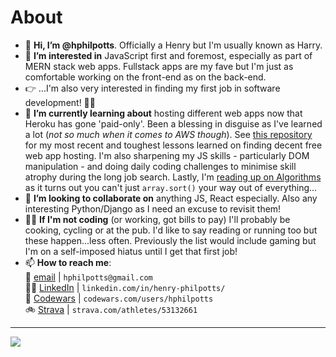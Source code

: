 # About    

- 👋 **Hi, I’m @hphilpotts**. Officially a Henry but I'm usually known as Harry.   
- 👀 **I’m interested in** JavaScript first and foremost, especially as part of MERN stack web apps. Fullstack apps are my fave but I'm just as comfortable working on the front-end as on the back-end.     
- 👉 ...I'm also very interested in finding my first job in software development! 🕵️‍♂️             
- 🌱 **I’m currently learning about** hosting different web apps now that Heroku has gone 'paid-only'. Been a blessing in disguise as I've learned a lot (_not so much when it comes to AWS though_). See [this repository](https://github.com/hphilpotts/Pokegotchi-Frontend-Project-4-General-Assembly-SEI-66-rehost) for my most recent and toughest lessons learned on finding decent free web app hosting. I'm also sharpening my JS skills - particularly DOM manipulation - and doing daily coding challenges to minimise skill atrophy during the long job search. Lastly, I'm [reading up on Algorithms](https://www.manning.com/books/grokking-algorithms) as it turns out you can't just `array.sort()` your way out of everything...               
- 💞️ **I’m looking to collaborate on** anything JS, React especially. Also any interesting Python/Django as I need an excuse to revisit them!    
- 👨‍💻 **If I'm not coding** (or working, got bills to pay) I'll probably be cooking, cycling or at the pub. I'd like to say reading or running too but these happen...less often. Previously the list would include gaming but I'm on a self-imposed hiatus until I get that first job!   
- 📫 **How to reach me**:       
   📩 [email](mailto:hphilpotts@gmail.com) | `hphilpotts@gmail.com`   
   👨‍💼 [LinkedIn](https://www.linkedin.com/in/henry-philpotts/) | `linkedin.com/in/henry-philpotts/`    
   🥷 [Codewars](https://www.codewars.com/users/hphilpotts) | `codewars.com/users/hphilpotts`    
   🚲 [Strava](https://www.strava.com/athletes/53132661) | `strava.com/athletes/53132661`      
   
---      
<div>
   <img src=`[![Top Langs](https://github-readme-stats.vercel.app/api/top-langs/?username=hphilpotts)](https://github.com/hphilpotts/github-readme-stats)`/>
</div>
   
<!--  TODO : add skills in here -->

<!---
hphilpotts/hphilpotts is a ✨ special ✨ repository because its `README.md` (this file) appears on your GitHub profile.
You can click the Preview link to take a look at your changes.
--->
